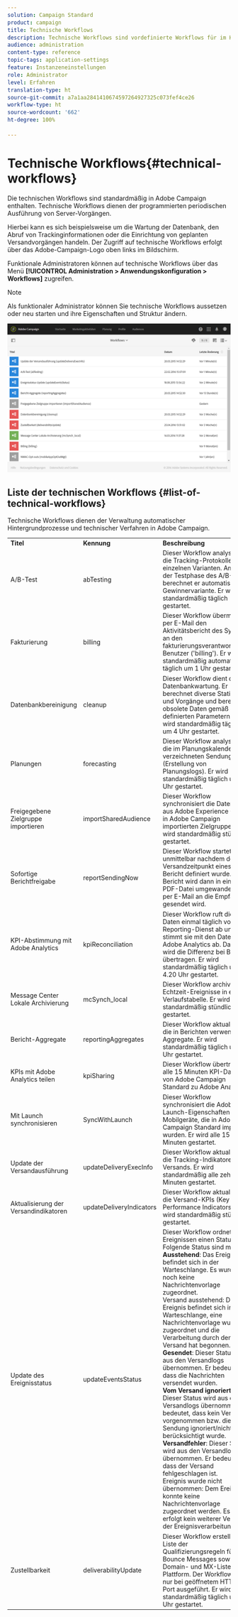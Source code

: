 ```yaml
---
solution: Campaign Standard
product: campaign
title: Technische Workflows
description: Technische Workflows sind vordefinierte Workflows für im Hintergrund ablaufende technische Prozesse in Adobe Campaign. Sie gewährleisten das korrekte Funktionieren der Plattform.
audience: administration
content-type: reference
topic-tags: application-settings
feature: Instanzeneinstellungen
role: Administrator
level: Erfahren
translation-type: ht
source-git-commit: a7a1aa2841410674597264927325c073fef4ce26
workflow-type: ht
source-wordcount: '662'
ht-degree: 100%

---
```



# Technische Workflows{#technical-workflows}

Die technischen Workflows sind standardmäßig in Adobe Campaign enthalten. Technische Workflows dienen der programmierten periodischen Ausführung von Server-Vorgängen.

Hierbei kann es sich beispielsweise um die Wartung der Datenbank, den Abruf von Trackinginformationen oder die Einrichtung von geplanten Versandvorgängen handeln. Der Zugriff auf technische Workflows erfolgt über das Adobe-Campaign-Logo oben links im Bildschirm.

Funktionale Administratoren können auf technische Workflows über das Menü **[!UICONTROL Administration > Anwendungskonfiguration > Workflows]** zugreifen.

>[!NOTE]
>
>Als funktionaler Administrator können Sie technische Workflows aussetzen oder neu starten und ihre Eigenschaften und Struktur ändern.

![](assets/technical_workflows.png)

## Liste der technischen Workflows {#list-of-technical-workflows}

Technische Workflows dienen der Verwaltung automatischer Hintergrundprozesse und technischer Verfahren in Adobe Campaign.

<table> 
 <tbody> 
  <tr> 
   <td> <strong>Titel</strong><br /> </td> 
   <td> <strong>Kennung</strong><br /> </td> 
   <td> <strong>Beschreibung</strong><br /> </td> 
  </tr> 
  <tr> 
   <td> <span class="uicontrol">A/B-Test</span> <br /> </td> 
   <td> <span class="uicontrol">abTesting</span> <br /> </td> 
   <td> Dieser Workflow analysiert die Tracking-Protokolle der einzelnen Varianten. Am Ende der Testphase des A/B-Tests berechnet er automatisch die Gewinnervariante. Er wird standardmäßig täglich gestartet.<br /> </td> 
  </tr> 
  <tr> 
   <td> <span class="uicontrol">Fakturierung</span> <br /> </td> 
   <td> <span class="uicontrol">billing</span> <br /> </td> 
   <td> Dieser Workflow übermittelt per E-Mail den Aktivitätsbericht des Systems an den fakturierungsverantwortlichen Benutzer ('billing'). Er wird standardmäßig automatisch täglich um 1 Uhr gestartet.<br /> </td> 
  </tr> 
  <tr> 
   <td> <span class="uicontrol">Datenbankbereinigung</span> <br /> </td> 
   <td> <span class="uicontrol">cleanup</span> <br /> </td> 
   <td> Dieser Workflow dient der Datenbankwartung. Er berechnet diverse Statistiken und Vorgänge und bereinigt obsolete Daten gemäß den definierten Parametern. Er wird standardmäßig täglich um 4 Uhr gestartet.<br /> </td> 
  </tr> 
  <tr> 
   <td> <span class="uicontrol">Planungen</span> <br /> </td> 
   <td> <span class="uicontrol">forecasting</span> <br /> </td> 
   <td> Dieser Workflow analysiert die im Planungskalender verzeichneten Sendungen (Erstellung von Planungslogs). Er wird standardmäßig täglich um 1 Uhr gestartet. <br /> </td> 
  </tr> 
  <tr> 
   <td> <span class="uicontrol">Freigegebene Zielgruppe importieren</span> <br /> </td> 
   <td> <span class="uicontrol">importSharedAudience</span> <br /> </td> 
   <td> Dieser Workflow synchronisiert die Daten von aus Adobe Experience Cloud in Adobe Campaign importierten Zielgruppen. Er wird standardmäßig stündlich gestartet.<br /> </td> 
  </tr> 
  <tr> 
   <td> <span class="uicontrol">Sofortige Berichtfreigabe</span> <br /> </td> 
   <td> <span class="uicontrol">reportSendingNow</span> <br /> </td> 
   <td> Dieser Workflow startet, unmittelbar nachdem der Versandzeitpunkt eines Bericht definiert wurde. Ihr Bericht wird dann in eine PDF-Datei umgewandelt, die per E-Mail an die Empfänger gesendet wird.<br /> </td> 
  </tr> 
  <tr> 
   <td> <span class="uicontrol">KPI-Abstimmung mit Adobe Analytics</span> <br /> </td> 
   <td> <span class="uicontrol">kpiReconciliation</span> <br /> </td> 
   <td> Dieser Workflow ruft die KPI-Daten einmal täglich vom Reporting-Dienst ab und stimmt sie mit den Daten in Adobe Analytics ab. Danach wird die Differenz bei Bedarf übertragen. Er wird standardmäßig täglich um 4.20 Uhr gestartet.<br /> </td> 
  </tr> 
  <tr> 
   <td> <span class="uicontrol">Message Center Lokale Archivierung</span> <br /> </td> 
   <td> <span class="uicontrol">mcSynch_local</span> <br /> </td> 
   <td> Dieser Workflow archiviert die Echtzeit-Ereignisse in einer Verlaufstabelle. Er wird standardmäßig stündlich gestartet.<br /> </td> 
  </tr> 
  <tr> 
   <td> <span class="uicontrol">Bericht-Aggregate</span> <br /> </td> 
   <td> <span class="uicontrol">reportingAggregates</span> <br /> </td> 
   <td> Dieser Workflow aktualisiert die in Berichten verwendeten Aggregate. Er wird standardmäßig täglich um 2 Uhr gestartet.<br /> </td> 
  </tr> 
  <tr> 
   <td> <span class="uicontrol">KPIs mit Adobe Analytics teilen</span> <br /> </td> 
   <td> <span class="uicontrol">kpiSharing</span> <br /> </td> 
   <td> Dieser Workflow überträgt alle 15 Minuten KPI-Daten von Adobe Campaign Standard zu Adobe Analytics.<br /> </td> 
  </tr> 
    </tr> 
   <tr> 
   <td> <span class="uicontrol">Mit Launch synchronisieren </span> <br /> </td> 
   <td> <span class="uicontrol">SyncWithLaunch</span> <br /> </td> 
   <td> Dieser Workflow synchronisiert die Adobe Launch-Eigenschaften für Mobilgeräte, die in Adobe Campaign Standard importiert wurden. Er wird alle 15 Minuten gestartet.<br /> </td> 
  </tr>
  <tr> 
   <td> <span class="uicontrol">Update der Versandausführung</span> <br /> </td> 
   <td> <span class="uicontrol">updateDeliveryExecInfo</span> <br /> </td> 
   <td> Dieser Workflow aktualisiert die Tracking-Indikatoren des Versands. Er wird standardmäßig alle zehn Minuten gestartet.<br /> </td> 
  </tr> 
  <tr> 
   <td> <span class="uicontrol">Aktualisierung der Versandindikatoren</span> <br /> </td> 
   <td> <span class="uicontrol">updateDeliveryIndicators</span> <br /> </td> 
   <td> Dieser Workflow aktualisiert die Versand-KPIs (Key Performance Indicators). Er wird standardmäßig stündlich gestartet.<br /> </td> 
  </tr> 
  <tr> 
   <td> <span class="uicontrol">Update des Ereignisstatus</span> <br /> </td> 
   <td> <span class="uicontrol">updateEventsStatus</span> <br /> </td> 
   <td> Dieser Workflow ordnet Ereignissen einen Status zu. Folgende Status sind möglich:<br /> <strong>Ausstehend</strong>: Das Ereignis befindet sich in der Warteschlange. Es wurde noch keine Nachrichtenvorlage zugeordnet.<br /> <span class="uicontrol">Versand ausstehend</span>: Das Ereignis befindet sich in der Warteschlange, eine Nachrichtenvorlage wurde zugeordnet und die Verarbeitung durch den Versand hat begonnen.<br /> <strong>Gesendet</strong>: Dieser Status wird aus den Versandlogs übernommen. Er bedeutet, dass die Nachrichten versendet wurden.<br /> <strong>Vom Versand ignoriert</strong>: Dieser Status wird aus den Versandlogs übernommen. Er bedeutet, dass kein Versand vorgenommen bzw. die Sendung ignoriert/nicht berücksichtigt wurde.<br /> <strong>Versandfehler</strong>: Dieser Status wird aus den Versandlogs übernommen. Er bedeutet, dass der Versand fehlgeschlagen ist.<br /> <span class="uicontrol">Ereignis wurde nicht übernommen</span>: Dem Ereignis konnte keine Nachrichtenvorlage zugeordnet werden. Es erfolgt kein weiterer Versuch der Ereignisverarbeitung.<br /> </td> 
  </tr> 
  <tr> 
   <td> <span class="uicontrol">Zustellbarkeit</span> <br /> </td> 
   <td> <span class="uicontrol">deliverabilityUpdate</span> <br /> </td> 
   <td> Dieser Workflow erstellt die Liste der Qualifizierungsregeln für Bounce Messages sowie die Domain- und MX-Liste der Plattform. Der Workflow wird nur bei geöffnetem HTTPS-Port ausgeführt. Er wird standardmäßig täglich um 2 Uhr gestartet.<br /> </td> 
  </tr> 
 </tbody> 
</table>

